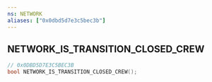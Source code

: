 ```yaml
---
ns: NETWORK
aliases: ["0x0dbd5d7e3c5bec3b"]
---
```

## NETWORK_IS_TRANSITION_CLOSED_CREW

```c
// 0x0DBD5D7E3C5BEC3B
bool NETWORK_IS_TRANSITION_CLOSED_CREW();
```
